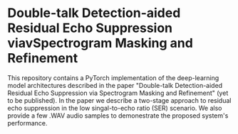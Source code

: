 # Double-talk Detection-aided Residual Echo Suppression viavSpectrogram Masking and Refinement
This repository contains a PyTorch implementation of the deep-learning model architectures described in the paper "Double-talk Detection-aided Residual Echo Suppression via Spectrogram Masking and Refinement" (yet to be published). In the paper we describe a two-stage approach to residual echo suppression in the low singal-to-echo ratio (SER) scenario. We also provide a few .WAV audio samples to demonestrate the proposed system's performance.

